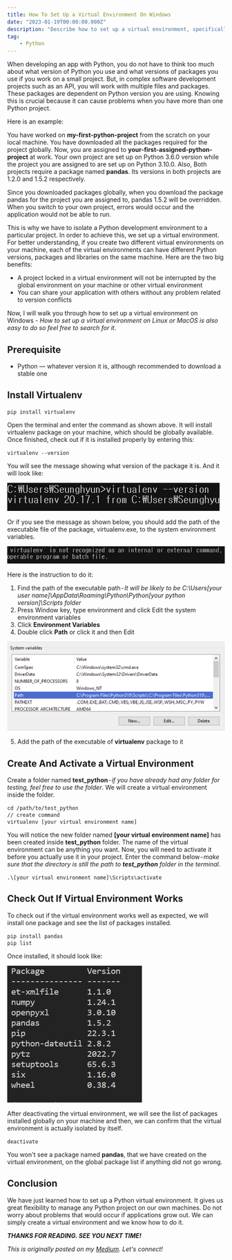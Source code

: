 ```yaml
---
title: How To Set Up a Virtual Environment On Windows
date: "2023-01-19T00:00:00.000Z"
description: "Describe how to set up a virtual environment, specifically on Windows and why python developers are highly recommended to do it for any Python project"
tag: 
    - Python
---
```


When developing an app with Python, you do not have to think too much about what version of Python you use and what versions of packages you use if you work on a small project. But, in complex software development projects such as an API, you will work with multiple files and packages. These packages are dependent on Python version you are using. Knowing this is crucial because it can cause problems when you have more than one Python project.

Here is an example: 

You have worked on **my-first-python-project** from the scratch on your local machine. You have downloaded all the packages required for the project globally. Now, you are assigned to **your-first-assigned-python-project** at work. Your own project are set up on Python 3.6.0 version while the project you are assigned to are set up on Python 3.10.0. Also, Both projects require a package named **pandas**. Its versions in both projects are 1.2.0 and 1.5.2 respectively. 

Since you downloaded packages globally, when you download the package pandas for the project you are assigned to, pandas 1.5.2 will be overridden. When you switch to your own project, errors would occur and the application would not be able to run.

This is why we have to isolate a Python development environment to a particular project. In order to achieve this, we set up a virtual environment. For better understanding, if you create two different virtual environments on your machine, each of the virtual environments can have different Python versions, packages and libraries on the same machine. Here are the two big benefits:

- A project locked in a virtual environment will not be interrupted by the global environment on your machine or other virtual environment
- You can share your application with others without any problem related to version conflicts

Now, I will walk you through how to set up a virtual environment on Windows - _How to set up a virtual environment on Linux or MacOS is also easy to do so feel free to search for it_.

## Prerequisite
- Python — whatever version it is, although recommended to download a stable one

## Install Virtualenv
```
pip install virtualenv
```

Open the terminal and enter the command as shown above. It will install virtualenv package on your machine, which should be globally available. Once finished, check out if it is installed properly by entering this:

```
virtualenv --version
```

You will see the message showing what version of the package it is. And it will look like:

![terminal](../imgs/6/terminal.png)

Or if you see the message as shown below, you should add the path of the executable file of the package, virtualenv.exe, to the system environment variables.

![not-recognized](../imgs/6/not-recognized.png)

Here is the instruction to do it:
1. Find the path of the executable path - _It will be likely to be C:\Users\[your user name]\AppData\Roaming\Python\Python[your python version]\Scripts folder_
2. Press Window key, type environment and click Edit the system environment variables
3. Click **Environment Variables**
4. Double click **Path** or click it and then Edit

![system-env-path](../imgs/6/system-env-path.png)

5. Add the path of the executable of **virtualenv** package to it

## Create And Activate a Virtual Environment
Create a folder named **test_python** - _if you have already had any folder for testing, feel free to use the folder_. We will create a virtual environment inside the folder.
```
cd /path/to/test_python
// create command
virtualenv [your virtual environment name]
```

You will notice the new folder named **[your virtual environment name]** has been created inside **test_python** folder. The name of the virtual environment can be anything you want. Now, you will need to activate it before you actually use it in your project. Enter the command below - _make sure that the directory is still the path to **test_python** folder in the terminal_.

```
.\[your virtual environment name]\Scripts\activate
```

## Check Out If Virtual Environment Works
To check out if the virtual environment works well as expected, we will install one package and see the list of packages installed.
```
pip install pandas
pip list
```

Once installed, it should look like:

![pacakge-list](../imgs/6/pacakge-list.png)

After deactivating the virtual environment, we will see the list of packages installed globally on your machine and then, we can confirm that the virtual environment is actually isolated by itself.

```
deactivate
```

You won't see a package named **pandas**, that we have created on the virtual environment, on the global package list if anything did not go wrong.

## Conclusion
We have just learned how to set up a Python virtual environment. It gives us great flexibility to manage any Python project on our own machines. Do not worry about problems that would occur if applications grow out. We can simply create a virtual environment and we know how to do it.

_**THANKS FOR READING. SEE YOU NEXT TIME!**_

_This is originally posted on my [Medium](https://medium.com/@shkim04/python-how-to-set-up-a-virtual-environment-on-windows-3d4858e44a74)._
_Let's connect!_